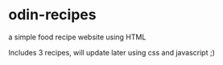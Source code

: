 # odin-recipes
a simple food recipe website using HTML

Includes 3 recipes, will update later using css and javascript ;)

